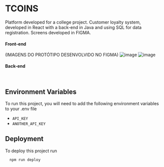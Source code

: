 # TCOINS
Platform developed for a college project. Customer loyalty system, developed in React with a back-end in Java and using SQL for data registration. Screens developed in FIGMA.
#### Front-end

(IMAGENS DO PROTÓTIPO DESENVOLVIDO NO FIGMA)
![image](https://github.com/roberta976/TCOINS/assets/66263681/0d160089-538c-4d9c-bc85-28c3f88127c5)
![image](https://github.com/roberta976/TCOINS/assets/66263681/103fc43b-4438-4e0c-b37c-2cb804761151)



#### Back-end
```bash
  
```
## Environment Variables

To run this project, you will need to add the following environment variables to your .env file

- `API_KEY`
- `ANOTHER_API_KEY`



## Deployment

To deploy this project run

```bash
  npm run deploy
```


